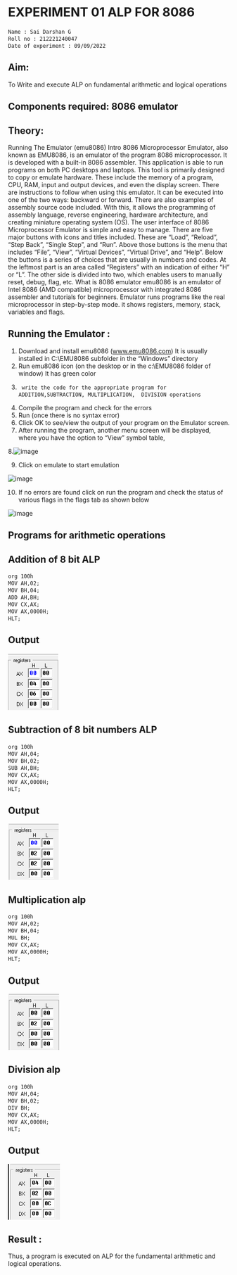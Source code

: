 # EXPERIMENT 01 ALP FOR 8086
```
Name : Sai Darshan G
Roll no : 212221240047
Date of experiment : 09/09/2022
```
## Aim: 
To Write and execute ALP on fundamental arithmetic and logical operations
## Components required: 8086  emulator 
## Theory:
Running The Emulator (emu8086) Intro 8086 Microprocessor Emulator, also known as EMU8086, is an emulator of the program 8086 microprocessor. It is developed with a built-in 8086 assembler. This application is able to run programs on both PC desktops and laptops. This tool is primarily designed to copy or emulate hardware. These include the memory of a program, CPU, RAM, input and output devices, and even the display screen. There are instructions to follow when using this emulator. It can be executed into one of the two ways: backward or forward. There are also examples of assembly source code included. With this, it allows the programming of assembly language, reverse engineering, hardware architecture, and creating miniature operating system (OS). The user interface of 8086 Microprocessor Emulator is simple and easy to manage. There are five major buttons with icons and titles included. These are “Load”, “Reload”, “Step Back”, “Single Step”, and “Run”. Above those buttons is the menu that includes “File”, “View”, “Virtual Devices”, “Virtual Drive”, and “Help”. Below the buttons is a series of choices that are usually in numbers and codes. At the leftmost part is an area called “Registers” with an indication of either “H” or “L”. The other side is divided into two, which enables users to manually reset, debug, flag, etc. What is 8086 emulator emu8086 is an emulator of Intel 8086 (AMD compatible) microprocessor with integrated 8086 assembler and tutorials for beginners. Emulator runs programs like the real microprocessor in step-by-step mode. it shows registers, memory, stack, variables and flags.
 ## Running the Emulator :
1.	Download and install emu8086 (www.emu8086.com) It is usually installed in C:\EMU8086 subfolder in the “Windows” directory
2.	  Run  emu8086 icon (on the desktop or in the c:\EMU8086 folder of window) It has green color 
3.		write the code for the appropriate program for ADDITION,SUBTRACTION, MULTIPLICATION,  DIVISION operations 
4.	 Compile the program and check for the errors 
5.	Run (once there is no syntax error) 
6.	Click OK to see/view the output of your program on the Emulator screen. 
7.	After running the program, another menu screen will be displayed, where you have the option to “View” symbol table,

8.![image](https://user-images.githubusercontent.com/36288975/189273263-d65baae9-4b8f-4723-afb3-c0ffa4052b04.png)

9.	Click on emulate to start emulation 
	
![image](https://user-images.githubusercontent.com/36288975/189273273-9bb36ec1-e2e8-4892-8d35-37707332bfdc.png)

10.	If no errors are found click on run the program and check the status of various flags in the flags tab as shown below 

![image](https://user-images.githubusercontent.com/36288975/189273277-113a2a33-4a40-4ff8-95a5-ecd3a1f504fe.png)

## Programs for arithmetic  operations
## Addition  of 8 bit ALP 
```
org 100h
MOV AH,02;
MOV BH,04;
ADD AH,BH;
MOV CX,AX;
MOV AX,0000H;
HLT;
```
## Output  
![inp](11.png)
 
## Subtraction   of 8 bit numbers  ALP 
```
org 100h
MOV AH,04;
MOV BH,02;
SUB AH,BH;
MOV CX,AX;
MOV AX,0000H;
HLT;
```
## Output  
![inp](12.png)
## Multiplication alp 
```
org 100h
MOV AH,02;
MOV BH,04;
MUL BH;
MOV CX,AX;
MOV AX,0000H;
HLT;
```
 ## Output  
![inp](13.png)
## Division alp 
```
org 100h
MOV AH,04;
MOV BH,02;
DIV BH;
MOV CX,AX;
MOV AX,0000H;
HLT;
```
## Output  
![inp](14.png)

## Result :
Thus, a program is executed on ALP for the fundamental arithmetic and logical operations.








